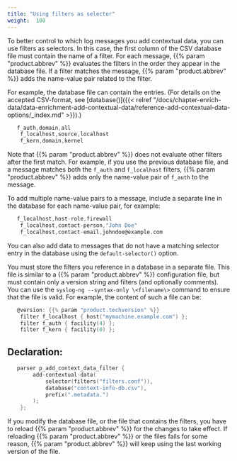 ```yaml
---
title: "Using filters as selector"
weight:  100
---
```

<!-- DISCLAIMER: This file is based on the syslog-ng Open Source Edition documentation https://github.com/balabit/syslog-ng-ose-guides/commit/2f4a52ee61d1ea9ad27cb4f3168b95408fddfdf2 and is used under the terms of The syslog-ng Open Source Edition Documentation License. The file has been modified by Axoflow. -->

To better control to which log messages you add contextual data, you can use filters as selectors. In this case, the first column of the CSV database file must contain the name of a filter. For each message, {{% param "product.abbrev" %}} evaluates the filters in the order they appear in the database file. If a filter matches the message, {{% param "product.abbrev" %}} adds the name-value pair related to the filter.

For example, the database file can contain the entries. (For details on the accepted CSV-format, see [database()]({{< relref "/docs/chapter-enrich-data/data-enrichment-add-contextual-data/reference-add-contextual-data-options/_index.md" >}}).)

```c
   f_auth,domain,all
    f_localhost,source,localhost
    f_kern,domain,kernel

```

Note that {{% param "product.abbrev" %}} does not evaluate other filters after the first match. For example, if you use the previous database file, and a message matches both the `f_auth` and `f_localhost` filters, {{% param "product.abbrev" %}} adds only the name-value pair of `f_auth` to the message.

To add multiple name-value pairs to a message, include a separate line in the database for each name-value pair, for example:

```c
   f_localhost,host-role,firewall
    f_localhost,contact-person,"John Doe"
    f_localhost,contact-email,johndoe@example.com

```

You can also add data to messages that do not have a matching selector entry in the database using the `default-selector()` option.

You must store the filters you reference in a database in a separate file. This file is similar to a {{% param "product.abbrev" %}} configuration file, but must contain only a version string and filters (and optionally comments). You can use the `syslog-ng --syntax-only \<filename\>` command to ensure that the file is valid. For example, the content of such a file can be:

```c
   @version: {{% param "product.techversion" %}}
    filter f_localhost { host("mymachine.example.com") };
    filter f_auth { facility(4) };
    filter f_kern { facility(0) };
```


## Declaration:

```c
   parser p_add_context_data_filter {
        add-contextual-data(
            selector(filters("filters.conf")),
            database("context-info-db.csv"),
            prefix(".metadata.")
        );
    };
```


If you modify the database file, or the file that contains the filters, you have to reload {{% param "product.abbrev" %}} for the changes to take effect. If reloading {{% param "product.abbrev" %}} or the files fails for some reason, {{% param "product.abbrev" %}} will keep using the last working version of the file.
